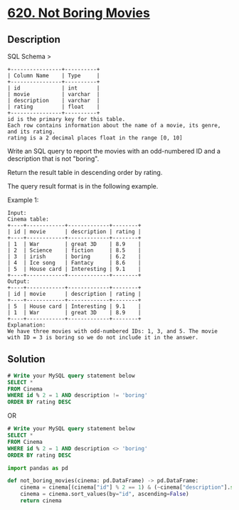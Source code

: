 # [620. Not Boring Movies](https://leetcode.com/problems/not-boring-movies/)

## Description

SQL Schema >
```
+----------------+----------+
| Column Name    | Type     |
+----------------+----------+
| id             | int      |
| movie          | varchar  |
| description    | varchar  |
| rating         | float    |
+----------------+----------+
id is the primary key for this table.
Each row contains information about the name of a movie, its genre, and its rating.
rating is a 2 decimal places float in the range [0, 10]
```


Write an SQL query to report the movies with an odd-numbered ID and a description that is not "boring".

Return the result table in descending order by rating.

The query result format is in the following example.

Example 1:
```
Input: 
Cinema table:
+----+------------+-------------+--------+
| id | movie      | description | rating |
+----+------------+-------------+--------+
| 1  | War        | great 3D    | 8.9    |
| 2  | Science    | fiction     | 8.5    |
| 3  | irish      | boring      | 6.2    |
| 4  | Ice song   | Fantacy     | 8.6    |
| 5  | House card | Interesting | 9.1    |
+----+------------+-------------+--------+
Output: 
+----+------------+-------------+--------+
| id | movie      | description | rating |
+----+------------+-------------+--------+
| 5  | House card | Interesting | 9.1    |
| 1  | War        | great 3D    | 8.9    |
+----+------------+-------------+--------+
Explanation: 
We have three movies with odd-numbered IDs: 1, 3, and 5. The movie with ID = 3 is boring so we do not include it in the answer.
```

## Solution

```sql
# Write your MySQL query statement below
SELECT *
FROM Cinema
WHERE id % 2 = 1 AND description != 'boring'
ORDER BY rating DESC
```
OR
```sql
# Write your MySQL query statement below
SELECT *
FROM Cinema
WHERE id % 2 = 1 AND description <> 'boring'
ORDER BY rating DESC
```

```python
import pandas as pd

def not_boring_movies(cinema: pd.DataFrame) -> pd.DataFrame:
    cinema = cinema[(cinema["id"] % 2 == 1) & (~cinema["description"].str.contains("boring"))]
    cinema = cinema.sort_values(by="id", ascending=False)
    return cinema
    
```